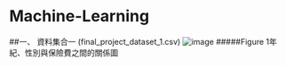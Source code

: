 # Machine-Learning

##一、	 資料集合一 (final_project_dataset_1.csv)
![image](https://user-images.githubusercontent.com/82867224/134674194-00a9d192-84ec-4e56-8c87-2a4c2c7cc819.png)
#####Figure 1年紀、性別與保險費之間的關係圖
